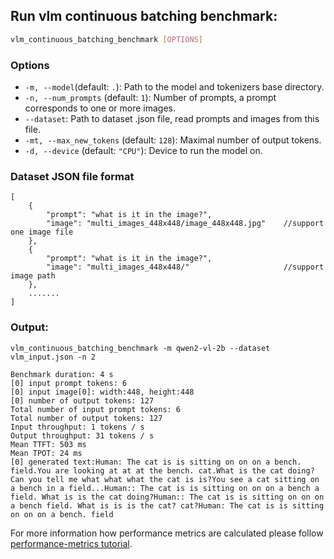 ## Run vlm continuous batching benchmark:

```sh
vlm_continuous_batching_benchmark [OPTIONS]
```

### Options

- `-m, --model`(default: `.`): Path to the model and tokenizers base directory.
- `-n, --num_prompts` (default: `1`): Number of prompts, a prompt corresponds to one or more images.
- `--dataset`: Path to dataset .json file, read prompts and images from this file.
- `-mt, --max_new_tokens` (default: `128`): Maximal number of output tokens.
- `-d, --device` (default: `"CPU"`): Device to run the model on.

### Dataset JSON file format

```
[
    {
        "prompt": "what is it in the image?",
        "image": "multi_images_448x448/image_448x448.jpg"    //support one image file
    },
    {
        "prompt": "what is it in the image?",
        "image": "multi_images_448x448/"                     //support image path
    },
    .......
]
```

### Output:

```
vlm_continuous_batching_benchmark -m qwen2-vl-2b --dataset vlm_input.json -n 2
```

```
Benchmark duration: 4 s
[0] input prompt tokens: 6
[0] input image[0]: width:448, height:448
[0] number of output tokens: 127
Total number of input prompt tokens: 6
Total number of output tokens: 127
Input throughput: 1 tokens / s
Output throughput: 31 tokens / s
Mean TTFT: 503 ms
Mean TPOT: 24 ms
[0] generated text:Human: The cat is is sitting on on on a bench. field.You are looking at at at the bench. cat.What is the cat doing?Can you tell me what what what the cat is is?You see a cat sitting on a bench in a field...Human:: The cat is is sitting on on on a bench a field. What is is the cat doing?Human:: The cat is is sitting on on on a bench field. What is is is the cat? cat?Human: The cat is is sitting on on on a bench. field
```

For more information how performance metrics are calculated please follow [performance-metrics tutorial](../../../src/README.md#performance-metrics).
